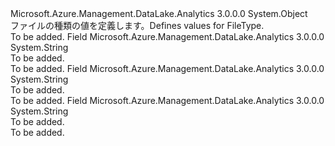 <Type Name="FileType" FullName="Microsoft.Azure.Management.DataLake.Analytics.Models.FileType">
  <TypeSignature Language="C#" Value="public static class FileType" />
  <TypeSignature Language="ILAsm" Value=".class public auto ansi abstract sealed beforefieldinit FileType extends System.Object" />
  <TypeSignature Language="DocId" Value="T:Microsoft.Azure.Management.DataLake.Analytics.Models.FileType" />
  <TypeSignature Language="VB.NET" Value="Public Class FileType" />
  <TypeSignature Language="F#" Value="type FileType = class" />
  <AssemblyInfo>
    <AssemblyName>Microsoft.Azure.Management.DataLake.Analytics</AssemblyName>
    <AssemblyVersion>3.0.0.0</AssemblyVersion>
  </AssemblyInfo>
  <Base>
    <BaseTypeName>System.Object</BaseTypeName>
  </Base>
  <Interfaces />
  <Docs>
    <summary>
            <span data-ttu-id="c139f-101">ファイルの種類の値を定義します。</span><span class="sxs-lookup"><span data-stu-id="c139f-101">Defines values for FileType.</span></span>
            </summary>
    <remarks>To be added.</remarks>
  </Docs>
  <Members>
    <Member MemberName="Assembly">
      <MemberSignature Language="C#" Value="public const string Assembly;" />
      <MemberSignature Language="ILAsm" Value=".field public static literal string Assembly" />
      <MemberSignature Language="DocId" Value="F:Microsoft.Azure.Management.DataLake.Analytics.Models.FileType.Assembly" />
      <MemberSignature Language="VB.NET" Value="Public Const Assembly As String " />
      <MemberSignature Language="F#" Value="val mutable Assembly : string" Usage="Microsoft.Azure.Management.DataLake.Analytics.Models.FileType.Assembly" />
      <MemberType>Field</MemberType>
      <AssemblyInfo>
        <AssemblyName>Microsoft.Azure.Management.DataLake.Analytics</AssemblyName>
        <AssemblyVersion>3.0.0.0</AssemblyVersion>
      </AssemblyInfo>
      <ReturnValue>
        <ReturnType>System.String</ReturnType>
      </ReturnValue>
      <Docs>
        <summary>To be added.</summary>
        <remarks>To be added.</remarks>
      </Docs>
    </Member>
    <Member MemberName="Nodeploy">
      <MemberSignature Language="C#" Value="public const string Nodeploy;" />
      <MemberSignature Language="ILAsm" Value=".field public static literal string Nodeploy" />
      <MemberSignature Language="DocId" Value="F:Microsoft.Azure.Management.DataLake.Analytics.Models.FileType.Nodeploy" />
      <MemberSignature Language="VB.NET" Value="Public Const Nodeploy As String " />
      <MemberSignature Language="F#" Value="val mutable Nodeploy : string" Usage="Microsoft.Azure.Management.DataLake.Analytics.Models.FileType.Nodeploy" />
      <MemberType>Field</MemberType>
      <AssemblyInfo>
        <AssemblyName>Microsoft.Azure.Management.DataLake.Analytics</AssemblyName>
        <AssemblyVersion>3.0.0.0</AssemblyVersion>
      </AssemblyInfo>
      <ReturnValue>
        <ReturnType>System.String</ReturnType>
      </ReturnValue>
      <Docs>
        <summary>To be added.</summary>
        <remarks>To be added.</remarks>
      </Docs>
    </Member>
    <Member MemberName="Resource">
      <MemberSignature Language="C#" Value="public const string Resource;" />
      <MemberSignature Language="ILAsm" Value=".field public static literal string Resource" />
      <MemberSignature Language="DocId" Value="F:Microsoft.Azure.Management.DataLake.Analytics.Models.FileType.Resource" />
      <MemberSignature Language="VB.NET" Value="Public Const Resource As String " />
      <MemberSignature Language="F#" Value="val mutable Resource : string" Usage="Microsoft.Azure.Management.DataLake.Analytics.Models.FileType.Resource" />
      <MemberType>Field</MemberType>
      <AssemblyInfo>
        <AssemblyName>Microsoft.Azure.Management.DataLake.Analytics</AssemblyName>
        <AssemblyVersion>3.0.0.0</AssemblyVersion>
      </AssemblyInfo>
      <ReturnValue>
        <ReturnType>System.String</ReturnType>
      </ReturnValue>
      <Docs>
        <summary>To be added.</summary>
        <remarks>To be added.</remarks>
      </Docs>
    </Member>
  </Members>
</Type>